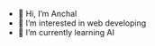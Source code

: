 - 👋 Hi, I’m Anchal
- 👀 I’m interested in web developing
- 🌱 I’m currently learning AI

<!---
anchalcpu/anchalcpu is a ✨ special ✨ repository because its `README.md` (this file) appears on your GitHub profile.
You can click the Preview link to take a look at your changes.
--->

